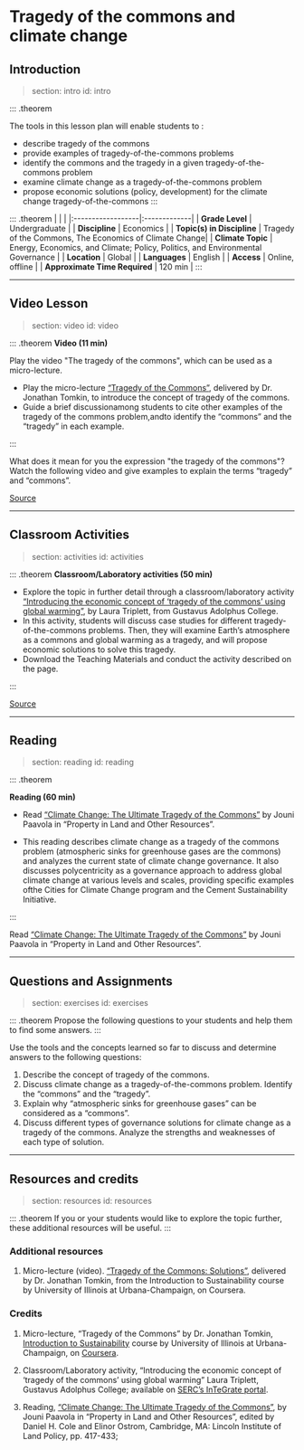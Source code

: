 # Tragedy of the commons and climate change

## Introduction
> section: intro
> id: intro

::: .theorem

The tools in this lesson plan will enable students to :

* describe tragedy of the commons
* provide examples of tragedy-of-the-commons problems
* identify the commons and the tragedy in a given tragedy-of-the-commons problem
* examine climate change as a tragedy-of-the-commons problem
* propose economic solutions (policy, development) for the climate change tragedy-of-the-commons
:::


::: .theorem
|    |    |
|:------------------|:-------------|
| __Grade Level__ 	| Undergraduate |
| __Discipline__		| Economics |
| __Topic(s) in Discipline__	| Tragedy of the Commons, The Economics of Climate Change|
| __Climate Topic__ 	| Energy, Economics, and Climate; Policy, Politics, and Environmental Governance |
| __Location__		| Global |
| __Languages__ 		| English |
| __Access__  		| Online, offline |
| __Approximate Time Required__	| 	120 min |
:::



---

## Video Lesson
> section: video
> id: video

::: .theorem
__Video (11 min)__

Play the video "The tragedy of the commons", which can be used as a  micro-lecture.

* Play the micro-lecture [“Tragedy of the Commons”](https://www.coursera.org/lecture/sustainability/tragedy-of-the-commons-MtxUU), delivered by Dr. Jonathan Tomkin, to introduce the concept of tragedy of the commons.
* Guide a brief discussionamong students to cite other examples of the tragedy of the commons problem,andto identify the “commons” and the “tragedy” in each example.

:::

What does it mean for you the expression "the tragedy of the commons"? Watch the following video and give examples to explain the terms “tragedy” and “commons”.

<!--
    .video-wrap
      iframe(width="560" height="315" src="https://www.youtube.com/watch?v=jDueuwB3Tcs" frameborder="0" allow="autoplay; encrypted-media" allowfullscreen)
-->

[Source](https://www.coursera.org/lecture/sustainability/tragedy-of-the-commons-MtxUU)


---

## Classroom Activities
> section: activities
> id: activities

::: .theorem
__Classroom/Laboratory activities (50 min)__


* Explore the topic in further detail through a classroom/laboratory activity [“Introducing the economic concept of ‘tragedy of the commons’ using global warming”](https://serc.carleton.edu/integrate/programs/implementation/program2/activities/135953.html), by Laura Triplett, from Gustavus Adolphus College.
* In this activity, students will discuss case studies for different tragedy-of-the-commons problems. Then, they will examine Earth’s atmosphere as a commons and global warming as a tragedy, and will propose economic solutions to solve this tragedy.
* Download the Teaching Materials and conduct the activity described on the page.

:::


[Source](https://serc.carleton.edu/integrate/programs/implementation/program2/activities/135953.html)



---

## Reading
> section: reading
> id: reading

::: .theorem

__Reading (60 min)__


* Read [“Climate Change: The Ultimate Tragedy of the Commons”](https://www.lincolninst.edu/sites/default/files/pubfiles/climate-change_0.pdf) by Jouni Paavola in “Property in Land and Other Resources”.

* This reading describes climate change as a tragedy of the commons problem (atmospheric sinks for greenhouse gases are the commons) and analyzes the current state of climate change governance. It also discusses polycentricity as a governance approach to address global climate change at various levels and scales, providing specific examples ofthe Cities for Climate Change program and the Cement Sustainability Initiative.

:::

 Read [“Climate Change: The Ultimate Tragedy of the Commons”](https://www.lincolninst.edu/sites/default/files/pubfiles/climate-change_0.pdf) by Jouni Paavola in “Property in Land and Other Resources”.






---

## Questions and Assignments
> section: exercises
> id: exercises

::: .theorem
Propose the following questions to your students and help them to find some answers.
:::

Use the tools and the concepts learned so far to discuss and determine answers to the following questions:

1. Describe the concept of tragedy of the commons.
2. Discuss climate change as a tragedy-of-the-commons problem. Identify the “commons” and the “tragedy”.
3. Explain why “atmospheric sinks for greenhouse gases” can be considered as a “commons”.
4. Discuss different types of governance solutions for climate change as a tragedy of the commons. Analyze the strengths and weaknesses of each type of solution.


---

## Resources and credits
> section: resources
> id: resources

::: .theorem
If you or your students would like to explore the topic further, these additional resources will be useful.
:::

### Additional resources

1. 	Micro-lecture (video). [“Tragedy of the Commons: Solutions”](https://www.coursera.org/lecture/sustainability/tragedy-of-the-commons-solutions-wBRcA), delivered by Dr. Jonathan Tomkin, from the Introduction to Sustainability course by University of Illinois at Urbana-Champaign, on Coursera.

### Credits

1. Micro-lecture, “Tragedy of the Commons” by Dr. Jonathan Tomkin, [Introduction to Sustainability](https://www.coursera.org/learn/sustainability/) course by University of Illinois at Urbana-Champaign, on [Coursera](https://www.coursera.org/).

2. Classroom/Laboratory activity, “Introducing the economic concept of ‘tragedy of the commons’ using global warming” 	Laura Triplett, Gustavus Adolphus College; available on [SERC’s InTeGrate portal](https://serc.carleton.edu/integrate/index.html).
3. Reading, [“Climate Change: The Ultimate Tragedy of the Commons”](https://www.lincolninst.edu/sites/default/files/pubfiles/climate-change_0.pdf), by Jouni Paavola in “Property in Land and Other Resources”, edited by Daniel H. Cole and Elinor Ostrom, Cambridge, MA: Lincoln Institute of Land Policy, pp. 417-433; 

 


